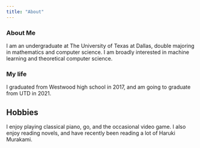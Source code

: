```yaml
---
title: "About"
---
```


### About Me

I am an undergraduate at The University of Texas at Dallas, double majoring in mathematics and computer science. I am broadly interested in machine learning and theoretical computer science.

### My life

I graduated from Westwood high school in 2017, and am going to graduate from UTD in 2021. 


## Hobbies
I enjoy playing classical piano, go, and the occasional video game. I also enjoy reading novels, and have recently been reading a lot of Haruki Murakami.
